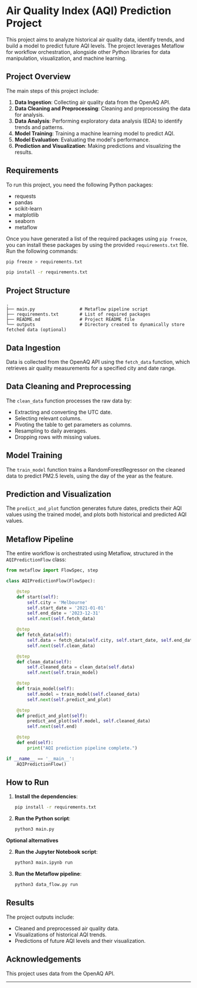 
# Air Quality Index (AQI) Prediction Project

This project aims to analyze historical air quality data, identify trends, and build a model to predict future AQI levels. The project leverages Metaflow for workflow orchestration, alongside other Python libraries for data manipulation, visualization, and machine learning.

## Project Overview

The main steps of this project include:

1. **Data Ingestion**: Collecting air quality data from the OpenAQ API.
2. **Data Cleaning and Preprocessing**: Cleaning and preprocessing the data for analysis.
3. **Data Analysis**: Performing exploratory data analysis (EDA) to identify trends and patterns.
4. **Model Training**: Training a machine learning model to predict AQI.
5. **Model Evaluation**: Evaluating the model's performance.
6. **Prediction and Visualization**: Making predictions and visualizing the results.

## Requirements

To run this project, you need the following Python packages:

- requests
- pandas
- scikit-learn
- matplotlib
- seaborn
- metaflow

Once you have generated a list of the required packages using `pip freeze`, you can install these packages by using the provided `requirements.txt` file. Run the following commands:

```sh
pip freeze > requirements.txt

pip install -r requirements.txt
```

## Project Structure

```
.
├── main.py                 # Metaflow pipeline script
├── requirements.txt        # List of required packages
├── README.md               # Project README file
└── outputs                 # Directory created to dynamically store fetched data (optional)
```

## Data Ingestion

Data is collected from the OpenAQ API using the `fetch_data` function, which retrieves air quality measurements for a specified city and date range.

## Data Cleaning and Preprocessing

The `clean_data` function processes the raw data by:
- Extracting and converting the UTC date.
- Selecting relevant columns.
- Pivoting the table to get parameters as columns.
- Resampling to daily averages.
- Dropping rows with missing values.

## Model Training

The `train_model` function trains a RandomForestRegressor on the cleaned data to predict PM2.5 levels, using the day of the year as the feature.

## Prediction and Visualization

The `predict_and_plot` function generates future dates, predicts their AQI values using the trained model, and plots both historical and predicted AQI values.

## Metaflow Pipeline

The entire workflow is orchestrated using Metaflow, structured in the `AQIPredictionFlow` class:

```python
from metaflow import FlowSpec, step

class AQIPredictionFlow(FlowSpec):

    @step
    def start(self):
        self.city = 'Melbourne'
        self.start_date = '2021-01-01'
        self.end_date = '2023-12-31'
        self.next(self.fetch_data)

    @step
    def fetch_data(self):
        self.data = fetch_data(self.city, self.start_date, self.end_date)
        self.next(self.clean_data)

    @step
    def clean_data(self):
        self.cleaned_data = clean_data(self.data)
        self.next(self.train_model)

    @step
    def train_model(self):
        self.model = train_model(self.cleaned_data)
        self.next(self.predict_and_plot)

    @step
    def predict_and_plot(self):
        predict_and_plot(self.model, self.cleaned_data)
        self.next(self.end)

    @step
    def end(self):
        print("AQI prediction pipeline complete.")

if __name__ == '__main__':
    AQIPredictionFlow()
```

## How to Run

1. **Install the dependencies**:
    ```sh
    pip install -r requirements.txt
    ```

2. **Run the Python script**:
    ```sh
    python3 main.py
    ```

**Optional alternatives**

2. **Run the Jupyter Notebook script**:
    ```sh
    python3 main.ipynb run
    ```

2. **Run the Metaflow pipeline**:
    ```sh
    python3 data_flow.py run
    ```

## Results

The project outputs include:

- Cleaned and preprocessed air quality data.
- Visualizations of historical AQI trends.
- Predictions of future AQI levels and their visualization.

## Acknowledgements

This project uses data from the OpenAQ API.

---
